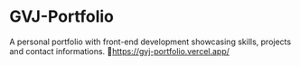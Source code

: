 # GVJ-Portfolio
A personal portfolio with front-end development showcasing skills, projects and contact informations.
🔗https://gvj-portfolio.vercel.app/
